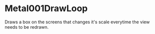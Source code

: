 # Metal001DrawLoop

Draws a box on the screens that changes it's scale everytime
the view needs to be redrawn.